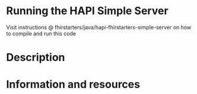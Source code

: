 # Running the HAPI Simple Server
Visit instructions @ fhirstarters/java/hapi-fhirstarters-simple-server on how to compile and run this code

# Description 

# Information and resources

